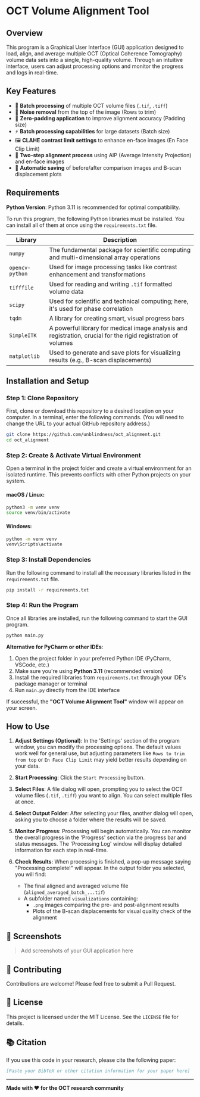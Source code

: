 # OCT Volume Alignment Tool

## Overview

This program is a Graphical User Interface (GUI) application designed to load, align, and average multiple OCT (Optical Coherence Tomography) volume data sets into a single, high-quality volume. Through an intuitive interface, users can adjust processing options and monitor the progress and logs in real-time.

## Key Features

- 📁 **Batch processing** of multiple OCT volume files (`.tif`, `.tiff`)
- 🧹 **Noise removal** from the top of the image (Rows to trim)
- 🔧 **Zero-padding application** to improve alignment accuracy (Padding size)
- ⚡ **Batch processing capabilities** for large datasets (Batch size)
- 🖼️ **CLAHE contrast limit settings** to enhance en-face images (En Face Clip Limit)
- 🎯 **Two-step alignment process** using AIP (Average Intensity Projection) and en-face images
- 💾 **Automatic saving** of before/after comparison images and B-scan displacement plots

## Requirements

**Python Version**: Python 3.11 is recommended for optimal compatibility.

To run this program, the following Python libraries must be installed. You can install all of them at once using the `requirements.txt` file.

| Library | Description |
|---------|-------------|
| `numpy` | The fundamental package for scientific computing and multi-dimensional array operations |
| `opencv-python` | Used for image processing tasks like contrast enhancement and transformations |
| `tifffile` | Used for reading and writing `.tif` formatted volume data |
| `scipy` | Used for scientific and technical computing; here, it's used for phase correlation |
| `tqdm` | A library for creating smart, visual progress bars |
| `SimpleITK` | A powerful library for medical image analysis and registration, crucial for the rigid registration of volumes |
| `matplotlib` | Used to generate and save plots for visualizing results (e.g., B-scan displacements) |

## Installation and Setup

### Step 1: Clone Repository

First, clone or download this repository to a desired location on your computer. In a terminal, enter the following commands. (You will need to change the URL to your actual GitHub repository address.)

```bash
git clone https://github.com/unblindness/oct_alignment.git
cd oct_alignment
```

### Step 2: Create & Activate Virtual Environment

Open a terminal in the project folder and create a virtual environment for an isolated runtime. This prevents conflicts with other Python projects on your system.

#### macOS / Linux:
```bash
python3 -m venv venv
source venv/bin/activate
```

#### Windows:
```bash
python -m venv venv
venv\Scripts\activate
```

### Step 3: Install Dependencies

Run the following command to install all the necessary libraries listed in the `requirements.txt` file.

```bash
pip install -r requirements.txt
```

### Step 4: Run the Program

Once all libraries are installed, run the following command to start the GUI program.

```bash
python main.py
```

**Alternative for PyCharm or other IDEs**: 
1. Open the project folder in your preferred Python IDE (PyCharm, VSCode, etc.)
2. Make sure you're using **Python 3.11** (recommended version)
3. Install the required libraries from `requirements.txt` through your IDE's package manager or terminal
4. Run `main.py` directly from the IDE interface

If successful, the **"OCT Volume Alignment Tool"** window will appear on your screen.

## How to Use

1. **Adjust Settings (Optional)**: In the 'Settings' section of the program window, you can modify the processing options. The default values work well for general use, but adjusting parameters like `Rows to trim from top` or `En Face Clip Limit` may yield better results depending on your data.

2. **Start Processing**: Click the `Start Processing` button.

3. **Select Files**: A file dialog will open, prompting you to select the OCT volume files (`.tif`, `.tiff`) you want to align. You can select multiple files at once.

4. **Select Output Folder**: After selecting your files, another dialog will open, asking you to choose a folder where the results will be saved.

5. **Monitor Progress**: Processing will begin automatically. You can monitor the overall progress in the 'Progress' section via the progress bar and status messages. The 'Processing Log' window will display detailed information for each step in real-time.

6. **Check Results**: When processing is finished, a pop-up message saying "Processing complete!" will appear. In the output folder you selected, you will find:
   - The final aligned and averaged volume file (`aligned_averaged_batch_...tif`)
   - A subfolder named `visualizations` containing:
     - `.png` images comparing the pre- and post-alignment results
     - Plots of the B-scan displacements for visual quality check of the alignment

## 📸 Screenshots

> Add screenshots of your GUI application here

## 🤝 Contributing

Contributions are welcome! Please feel free to submit a Pull Request.

## 📄 License

This project is licensed under the MIT License. See the `LICENSE` file for details.

## 📚 Citation

If you use this code in your research, please cite the following paper:

```bibtex
[Paste your BibTeX or other citation information for your paper here]
```

---

**Made with ❤️ for the OCT research community**